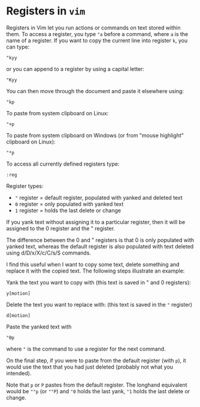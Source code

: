 # Registers in `vim`

Registers in Vim let you run actions or commands on text stored within them. To access a register,
you type `"a` before a command, where `a` is the name of a register. If you want to copy the current
line into register `k`, you can type:

~~~~
"kyy
~~~~

or you can append to a register by using a capital letter:

~~~~
"Kyy
~~~~

You can then move through the document and paste it elsewhere using:

~~~~
"kp
~~~~

To paste from system clipboard on Linux:
~~~~
"+p
~~~~

To paste from system clipboard on Windows (or from "mouse highlight" clipboard on Linux):
~~~~
"*p
~~~~

To access all currently defined registers type:
~~~~
:reg
~~~~


Register types:
- `"` register = default register, populated with yanked and deleted text
- `0` register = only populated with yanked text
- `1` register = holds the last delete or change

If you yank text without assigning it to a particular register, then it will be
assigned to the 0 register and the " register.

The difference between the 0 and " registers is that 0 is only populated with
yanked text, whereas the default register is also populated with text deleted
using d/D/x/X/c/C/s/S commands.

I find this useful when I want to copy some text, delete something and replace
it with the copied text. The following steps illustrate an example:

Yank the text you want to copy with (this text is saved in " and 0 registers):
~~~~
y[motion]
~~~~

Delete the text you want to replace with:
(this text is saved in the `"` register)
~~~~
d[motion]
~~~~

Paste the yanked text with
~~~~
"0p
~~~~

where `"` is the command to use a register for the next command.

On the final step, if you were to paste from the default register (with `p`), it would use the text
that you had just deleted (probably not what you intended).

Note that `p` or `P` pastes from the default register. The longhand equivalent would be `""p` (or
`""P`) and `"0` holds the last yank, `"1` holds the last delete or change.

